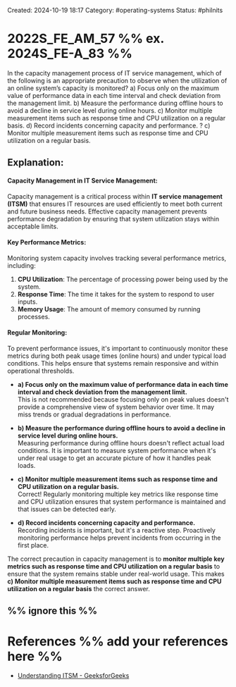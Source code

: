 Created: 2024-10-19 18:17
Category: #operating-systems 
Status: #philnits



# 2022S_FE_AM_57 %% ex. 2024S_FE-A_83 %%

In the capacity management process of IT service management, which of the following is an appropriate precaution to observe when the utilization of an online system’s capacity is monitored?
a) Focus only on the maximum value of performance data in each time interval and check deviation from the management limit.
b) Measure the performance during offline hours to avoid a decline in service level during online hours.
c) Monitor multiple measurement items such as response time and CPU utilization on a regular basis.
d) Record incidents concerning capacity and performance.
? 
c) Monitor multiple measurement items such as response time and CPU utilization on a regular basis.
## **Explanation:**

#### **Capacity Management in IT Service Management:**

Capacity management is a critical process within **IT service management (ITSM)** that ensures IT resources are used efficiently to meet both current and future business needs. Effective capacity management prevents performance degradation by ensuring that system utilization stays within acceptable limits.

#### **Key Performance Metrics:**

Monitoring system capacity involves tracking several performance metrics, including:

1. **CPU Utilization**: The percentage of processing power being used by the system.
2. **Response Time**: The time it takes for the system to respond to user inputs.
3. **Memory Usage**: The amount of memory consumed by running processes.

#### **Regular Monitoring:**

To prevent performance issues, it's important to continuously monitor these metrics during both peak usage times (online hours) and under typical load conditions. This helps ensure that systems remain responsive and within operational thresholds.

- **a) Focus only on the maximum value of performance data in each time interval and check deviation from the management limit.**  
    This is not recommended because focusing only on peak values doesn't provide a comprehensive view of system behavior over time. It may miss trends or gradual degradations in performance.

- **b) Measure the performance during offline hours to avoid a decline in service level during online hours.**  
    Measuring performance during offline hours doesn't reflect actual load conditions. It is important to measure system performance when it's under real usage to get an accurate picture of how it handles peak loads.

- **c) Monitor multiple measurement items such as response time and CPU utilization on a regular basis.**  
    Correct! Regularly monitoring multiple key metrics like response time and CPU utilization ensures that system performance is maintained and that issues can be detected early.

- **d) Record incidents concerning capacity and performance.**  
	Recording incidents is important, but it's a reactive step. Proactively monitoring performance helps prevent incidents from occurring in the first place.

The correct precaution in capacity management is to **monitor multiple key metrics such as response time and CPU utilization on a regular basis** to ensure that the system remains stable under real-world usage.  This makes **c) Monitor multiple measurement items such as response time and CPU utilization on a regular basis** the correct answer.


%% ignore this %%
---

# References %% add your references here %%
- [Understanding ITSM - GeeksforGeeks](https://www.geeksforgeeks.org/understanding-itsm/)